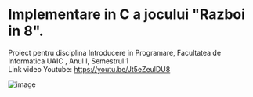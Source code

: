 # Implementare in C a jocului "Razboi in 8". 
 Proiect pentru disciplina Introducere in Programare, Facultatea de Informatica UAIC , Anul I, Semestrul 1   
 Link video Youtube: https://youtu.be/Jt5eZeulDU8  
 
 ![image](https://github.com/stefania1570/Proiect-Razboi-in-8-/assets/93086046/09f92df2-c4a4-4095-954f-997b64f5bd1a)

